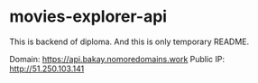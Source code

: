 # movies-explorer-api

This is backend of diploma. And this is only temporary README.

Domain: https://api.bakay.nomoredomains.work Public IP: http://51.250.103.141
